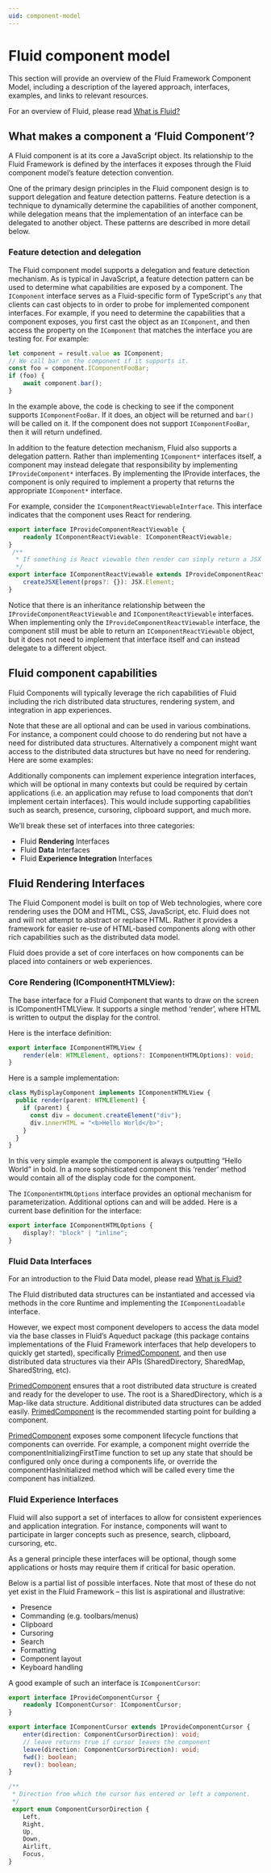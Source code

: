 ```yaml
---
uid: component-model
---
```


# Fluid component model

This section will provide an overview of the Fluid Framework Component Model, including a description of the layered approach,
interfaces, examples, and links to relevant resources.

For an overview of Fluid, please read [What is Fluid?](../what-is-fluid.md)

## What makes a component a ‘Fluid Component’?

A Fluid component is at its core a JavaScript object. Its relationship to the Fluid Framework is defined by the
interfaces it exposes through the Fluid component model’s feature detection convention.

One of the primary design principles in the Fluid component design is to support delegation and feature detection
patterns. Feature detection is a technique to dynamically determine the capabilities of another component, while
delegation means that the implementation of an interface can be delegated to another object. These patterns are
described in more detail below.

### Feature detection and delegation

The Fluid component model supports a delegation and feature detection mechanism. As is typical in JavaScript, a feature
detection pattern can be used to determine what capabilities are exposed by a component. The `IComponent` interface serves
as a Fluid-specific form of TypeScript's `any` that clients can cast objects to in order to probe for implemented component
interfaces. For example, if you need to determine the capabilities that a component exposes, you first cast the object
as an `IComponent`, and then access the property on the `IComponent` that matches the interface you are testing for. For
example:

```typescript
let component = result.value as IComponent;
// We call bar on the component if it supports it.
const foo = component.IComponentFooBar;
if (foo) {
    await component.bar();
}
```

In the example above, the code is checking to see if the component supports `IComponentFooBar`. If it does, an object will
be returned and `bar()` will be called on it. If the component does not support `IComponentFooBar`, then it will return
undefined.

In addition to the feature detection mechanism, Fluid also supports a delegation pattern. Rather than implementing
`IComponent*` interfaces itself, a component may instead delegate that responsibility by implementing `IProvideComponent*`
interfaces. By implementing the IProvide interfaces, the component is only required to implement a property that returns
the appropriate `IComponent*` interface.

For example, consider the `IComponentReactViewableInterface`. This interface indicates that the component uses React for
rendering.

```typescript
export interface IProvideComponentReactViewable {
    readonly IComponentReactViewable: IComponentReactViewable;
}
 /**
  * If something is React viewable then render can simply return a JSX Element
  */
export interface IComponentReactViewable extends IProvideComponentReactViewable {
    createJSXElement(props?: {}): JSX.Element;
}
```

Notice that there is an inheritance relationship between the `IProvideComponentReactViewable` and `IComponentReactViewable`
interfaces. When implementing only the `IProvideComponentReactViewable` interface, the component still must be able to
return an `IComponentReactViewable` object, but it does not need to implement that interface itself and can instead
delegate to a different object.

## Fluid component capabilities

Fluid Components will typically leverage the rich capabilities of Fluid including the rich distributed data structures,
rendering system, and integration in app experiences.

Note that these are all optional and can be used in various combinations. For instance, a component could choose to do
rendering but not have a need for distributed data structures. Alternatively a component might want access to the
distributed data structures but have no need for rendering. Here are some examples:

Additionally components can implement experience integration interfaces, which will be optional in many contexts but
could be required by certain applications (i.e. an application may refuse to load components that don’t implement
certain interfaces). This would include supporting capabilities such as search, presence, cursoring, clipboard support,
and much more.

We’ll break these set of interfaces into three categories:

* Fluid **Rendering** Interfaces
* Fluid **Data** Interfaces
* Fluid **Experience Integration** Interfaces

## Fluid Rendering Interfaces

The Fluid Component model is built on top of Web technologies, where core rendering uses the DOM and HTML, CSS,
JavaScript, etc. Fluid does not and will not attempt to abstract or replace HTML. Rather it provides a framework for
easier re-use of HTML-based components along with other rich capabilities such as the distributed data model.

Fluid does provide a set of core interfaces on how components can be placed into containers or web experiences.

### Core Rendering (IComponentHTMLView):

The base interface for a Fluid Component that wants to draw on the screen is IComponentHTMLView. It supports a single
method ‘render’, where HTML is written to output the display for the control.

Here is the interface definition:

```typescript
export interface IComponentHTMLView {
    render(elm: HTMLElement, options?: IComponentHTMLOptions): void;
}
```

Here is a sample implementation:

```typescript
class MyDisplayComponent implements IComponentHTMLView {
  public render(parent: HTMLElement) {
    if (parent) {
      const div = document.createElement("div");
      div.innerHTML = "<b>Hello World</b>";
    }
  }
}
```

In this very simple example the component is always outputting “Hello World” in bold. In a more sophisticated component
this ‘render’ method would contain all of the display code for the component.

The `IComponentHTMLOptions` interface provides an optional mechanism for parameterization. Additional options can and
will be added. Here is a current base definition for the interface:

```typescript
export interface IComponentHTMLOptions {
    display?: "block" | "inline";
}
```

### Fluid Data Interfaces

For an introduction to the Fluid Data model, please read [What is Fluid?](../what-is-fluid.md)

The Fluid distributed data structures can be instantiated and accessed via methods in the core Runtime and implementing the
`IComponentLoadable` interface.

However, we expect most component developers to access the data model via the base classes in Fluid’s Aqueduct package
(this package contains implementations of the Fluid Framework interfaces that help developers to quickly get started),
specifically [PrimedComponent][], and then use distributed data structures via their APIs (SharedDirectory, SharedMap,
SharedString, etc).

[PrimedComponent][] ensures that a root distributed data structure is created and ready for the developer to use. The root
is a SharedDirectory, which is a Map-like data structure. Additional distributed data structures can be added easily.
[PrimedComponent][] is the recommended starting point for building a component.

[PrimedComponent][] exposes some component lifecycle functions that components can override. For example, a component might
override the componentInitializingFirstTime function to set up any state that should be configured only once during a
components life, or override the componentHasInitialized method which will be called every time the component has
initialized.

### Fluid Experience Interfaces

Fluid will also support a set of interfaces to allow for consistent experiences and application integration. For
instance, components will want to participate in larger concepts such as presence, search, clipboard, cursoring, etc.

As a general principle these interfaces will be optional, though some applications or hosts may require them if critical
for basic operation.

Below is a partial list of possible interfaces. Note that most of these do not yet exist in the Fluid Framework – this
list is aspirational and illustrative:

* Presence
* Commanding (e.g. toolbars/menus)
* Clipboard
* Cursoring
* Search
* Formatting
* Component layout
* Keyboard handling

A good example of such an interface is `IComponentCursor`:

```typescript
export interface IProvideComponentCursor {
    readonly IComponentCursor: IComponentCursor;
}

export interface IComponentCursor extends IProvideComponentCursor {
    enter(direction: ComponentCursorDirection): void;
    // leave returns true if cursor leaves the component
    leave(direction: ComponentCursorDirection): void;
    fwd(): boolean;
    rev(): boolean;
}

/**
 * Direction from which the cursor has entered or left a component.
 */
 export enum ComponentCursorDirection {
    Left,
    Right,
    Up,
    Down,
    Airlift,
    Focus,
}
```

[icomponenthtmlview]: ../api/fluid-component-core-interfaces.icomponenthtmlview.md
[icomponentreactviewable]: ../api/fluid-aqueduct-react.icomponentreactviewable.md
[iprovidecomponenthtmlview]: ../api/fluid-component-core-interfaces.iprovidecomponenthtmlview.md
[primedcomponent]: ../api/fluid-aqueduct.primedcomponent.md
[shareddirectory]: ../api/fluid-map.shareddirectory.md
[sharedmap]: ../api/fluid-map.sharedmap.md
[undo-redo]: ../api/fluid-undo-redo.md
